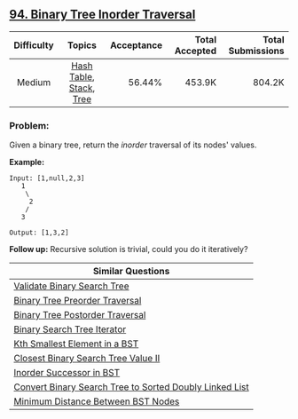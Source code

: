 ## [94. Binary Tree Inorder Traversal](https://leetcode.com/problems/binary-tree-inorder-traversal/)

| Difficulty | Topics | Acceptance | Total Accepted | Total Submissions |
| :-: | :-: | --: | --: | --: |
| Medium | [Hash Table](https://leetcode.com/tag/hash-table/), [Stack](https://leetcode.com/tag/stack/), [Tree](https://leetcode.com/tag/tree/) | 56.44% | 453.9K | 804.2K |

### Problem:

Given a binary tree, return the *inorder* traversal of its nodes' values.

**Example:**

```
Input: [1,null,2,3]
   1
    \
     2
    /
   3

Output: [1,3,2]
```

**Follow up:** Recursive solution is trivial, could you do it iteratively?

| Similar Questions |
| --- |
| [Validate Binary Search Tree](https://leetcode.com/problems/validate-binary-search-tree/) |
| [Binary Tree Preorder Traversal](https://leetcode.com/problems/binary-tree-preorder-traversal/) |
| [Binary Tree Postorder Traversal](https://leetcode.com/problems/binary-tree-postorder-traversal/) |
| [Binary Search Tree Iterator](https://leetcode.com/problems/binary-search-tree-iterator/) |
| [Kth Smallest Element in a BST](https://leetcode.com/problems/kth-smallest-element-in-a-bst/) |
| [Closest Binary Search Tree Value II](https://leetcode.com/problems/closest-binary-search-tree-value-ii/) |
| [Inorder Successor in BST](https://leetcode.com/problems/inorder-successor-in-bst/) |
| [Convert Binary Search Tree to Sorted Doubly Linked List](https://leetcode.com/problems/convert-binary-search-tree-to-sorted-doubly-linked-list/) |
| [Minimum Distance Between BST Nodes](https://leetcode.com/problems/minimum-distance-between-bst-nodes/) |
